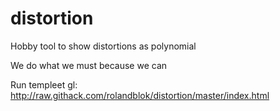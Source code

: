 # distortion

Hobby tool to show distortions as polynomial

We do what we must because we can

Run templeet gl:  http://raw.githack.com/rolandblok/distortion/master/index.html
